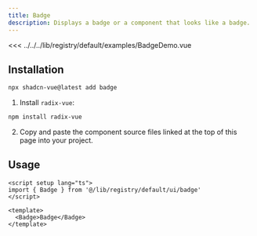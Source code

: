 ```yaml
---
title: Badge
description: Displays a badge or a component that looks like a badge.
---
```



<ComponentPreview name="BadgeDemo"  >

<<< ../../../lib/registry/default/examples/BadgeDemo.vue

</ComponentPreview>



## Installation

```bash
npx shadcn-vue@latest add badge
```

<ManualInstall>

1. Install `radix-vue`:

```bash
npm install radix-vue
```

2. Copy and paste the component source files linked at the top of this page into your project.
</ManualInstall>

## Usage

```vue
<script setup lang="ts">
import { Badge } from '@/lib/registry/default/ui/badge'
</script>

<template>
  <Badge>Badge</Badge>
</template>
```